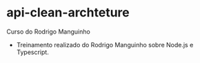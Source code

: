 # api-clean-archteture
Curso do Rodrigo Manguinho

* Treinamento realizado do Rodrigo Manguinho sobre Node.js e Typescript.
